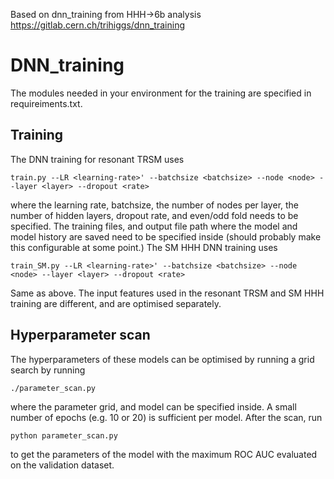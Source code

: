 Based on dnn_training from HHH->6b analysis https://gitlab.cern.ch/trihiggs/dnn_training 

# DNN_training
The modules needed in your environment for the training are specified in requireiments.txt.

## Training
The DNN training for resonant TRSM uses
``` 
train.py --LR <learning-rate>' --batchsize <batchsize> --node <node> --layer <layer> --dropout <rate>
```
where the learning rate, batchsize, the number of nodes per layer, the number of hidden layers, dropout rate, and even/odd fold needs to be specified. The training files, and output file path where the model and model history are saved need to be specified inside (should probably make this configurable at some point.)
The SM HHH DNN training uses 
``` 
train_SM.py --LR <learning-rate>' --batchsize <batchsize> --node <node> --layer <layer> --dropout <rate>
```
Same as above. The input features used in the resonant TRSM and SM HHH training are different, and are optimised separately.

## Hyperparameter scan
The hyperparameters of these models can be optimised by running a grid search by running
```
./parameter_scan.py
```
where the parameter grid, and model can be specified inside. A small number of epochs (e.g. 10 or 20) is sufficient per model.
After the scan, run
```
python parameter_scan.py
```
to get the parameters of the model with the maximum ROC AUC evaluated on the validation dataset.
